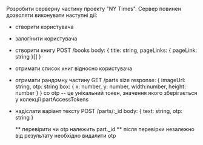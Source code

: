 Розробити серверну частину проекту "NY Times". Сервер повинен дозволяти виконувати наступні дії:
* створити користувача
* залогінити користувача
* створити книгу
  POST /books
  body: {
   title: string,
   pageLinks: { pageLink: string }[]
  }
* отримати список книг відносно користувача
* отримати рандомну частину
  GET /parts
  size
  response: {
   imageUrl: string,
   otp: string
   box: { 
    x: number,
    y: number,
    width:number,
    height: number
   }
  }
co
  otp -- це унікальний токен, значення якого зберігається у колекції partAccessTokens
* надіслати варіант тексту
  POST /parts/:_id
  body: { text: string, otp: string }

  ** перевірити чи otp належить part._id
  ** після перевірки незалежно від результату необхідно видалити otp